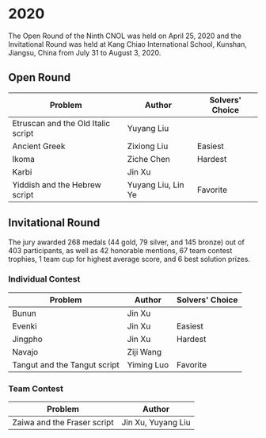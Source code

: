 # 2020
The Open Round of the Ninth CNOL was held on April 25, 2020 and the Invitational Round was held at Kang Chiao International School, Kunshan, Jiangsu, China from July 31 to August 3, 2020.
## Open Round
|Problem|Author|Solvers' Choice|
|---|---|---|
|Etruscan and the Old Italic script|Yuyang Liu||
|Ancient Greek|Zixiong Liu|Easiest|
|Ikoma|Ziche Chen|Hardest|
|Karbi|Jin Xu||
|Yiddish and the Hebrew script|Yuyang Liu, Lin Ye|Favorite|
## Invitational Round
The jury awarded 268 medals (44 gold, 79 silver, and 145 bronze) out of 403 participants, as well as 42 honorable mentions, 67 team contest trophies, 1 team cup for highest average score, and 6 best solution prizes.
### Individual Contest
|Problem|Author|Solvers' Choice|
|---|---|---|
|Bunun|Jin Xu||
|Evenki|Jin Xu|Easiest|
|Jingpho|Jin Xu|Hardest|
|Navajo|Ziji Wang||
|Tangut and the Tangut script|Yiming Luo|Favorite|
### Team Contest
|Problem|Author|
|---|---|
|Zaiwa and the Fraser script|Jin Xu, Yuyang Liu|
